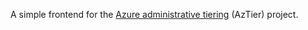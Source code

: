 A simple frontend for the [Azure administrative tiering](https://github.com/emiliensocchi/azure-tiering) (AzTier) project.
